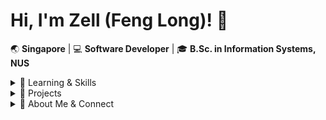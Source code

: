 # Hi, I'm Zell (Feng Long)! 👋

🌏 **Singapore** | 💻 **Software Developer** | 🎓 **B.Sc. in Information Systems, NUS**

<details>
  <summary>🌱 Learning & Skills</summary>
   
- **Exploring:** Go, System Design Principles
- **Skilled In:** Go, Java, JavaScript/TypeScript, C#, React, Angular, .NET Core MVC Entity Framework
</details>

<details>
  <summary>🚀 Projects</summary>
   
- **Ikou:** A community-driven travel app allowing users to create, discover, and plan trips and activities with seamless interaction.
   - 🖥️ **Frontend:** [React-Typescript](https://github.com/ngfenglong/ikou-website) 
   - 🖱️ **Backend:** [Golang](https://github.com/ngfenglong/Ikou-backend) 
   - 🚀 **Live App:** [Ikou](https://ikou-web.netlify.app/)
   - 🔄 **Status:** Ongoing
</details>

<details>
  <summary>👤 About Me & Connect</summary>

I am passionate about the transformative power of technology, and I am always eager to explore and create with it. I believe in blending technology, creativity, and craftsmanship to solve problems and grasp new concepts each day. Outside of tech, I find balance in street dance and have a deep appreciation for rhythm, movement, and Japanese culture. I am a cat enthusiast and aspire to share my experiences and knowledge, contributing to the collective learning of the community.
   
- **Let’s Connect!** [LinkedIn](https://www.linkedin.com/in/ngfenglong) | [Instagram](https://instagram.com/tech.withzell) | [Twitter](https://twitter.com/Zell_Dev)
</details>
